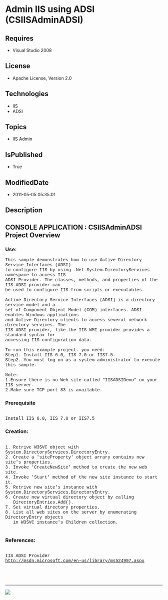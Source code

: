 # Admin IIS using ADSI (CSIISAdminADSI)
## Requires
* Visual Studio 2008
## License
* Apache License, Version 2.0
## Technologies
* IIS
* ADSI
## Topics
* IIS Admin
## IsPublished
* True
## ModifiedDate
* 2011-05-05 05:35:01
## Description

<p style="font-family:Courier New"></p>
<h2>CONSOLE APPLICATION : CSIISAdminADSI Project Overview</h2>
<p style="font-family:Courier New"></p>
<h3>Use:</h3>
<p style="font-family:Courier New">This sample demonstrates how to use Active Directory Service Interfaces (ADSI)
<br>
to configure IIS by using .Net System.DirectoryServices namespace to access IIS <br>
ADSI Provider. The classes, methods, and properties of the IIS ADSI provider can<br>
be used to configure IIS from scripts or executables. <br>
<br>
Active Directory Service Interfaces (ADSI) is a directory service model and a <br>
set of Component Object Model (COM) interfaces. ADSI enables Windows applications<br>
and Active Directory clients to access several network directory services. The<br>
IIS ADSI provider, like the IIS WMI provider provides a standard syntax for <br>
accessing IIS configuration data.<br>
<br>
To run this example project. you need:<br>
Step1. Install IIS 6.0, IIS 7.0 or IIS7.5.<br>
Step2. You must log on as a system administrator to execute this sample.<br>
<br>
Note:<br>
1.Ensure there is no Web site called &quot;IISADSIDemo&quot; on your IIS server. <br>
2.Make sure TCP port 83 is available.<br>
</p>
<h3>Prerequisite</h3>
<p style="font-family:Courier New"><br>
Install IIS 6.0, IIS 7.0 or IIS7.5<br>
</p>
<h3>Creation:</h3>
<p style="font-family:Courier New"><br>
1. Retrive W3SVC object with System.DirectoryServices.DirectoryEntry.<br>
2. Create a 'siteProperty' object arrary contains new site's properties.<br>
3. Invoke 'CreateNewSite' method to create the new web site.<br>
4. Invoke 'Start' method of the new site instance to start it.<br>
5. Retrive new site's instance with System.DirectoryServices.DirectoryEntry.<br>
6. Create new virtual directory object by calling <br>
&nbsp; &nbsp;DirectoryEntries.Add().<br>
7. Set virtual directory properties.<br>
8. List all web sites on the server by enumerating DirectoryEntry objects <br>
&nbsp; &nbsp;in W3SVC instance's Children collection.<br>
&nbsp;&nbsp;&nbsp;&nbsp;</p>
<h3>References:</h3>
<p style="font-family:Courier New"><br>
IIS ADSI Provider<br>
<a target="_blank" href="http://msdn.microsoft.com/en-us/library/ms524997.aspx">http://msdn.microsoft.com/en-us/library/ms524997.aspx</a><br>
<br>
</p>
<h3></h3>
<p style="font-family:Courier New"><br>
</p>
<hr>
<div><a href="http://go.microsoft.com/?linkid=9759640" style="margin-top:3px"><img src="http://bit.ly/onecodelogo">
</a></div>
